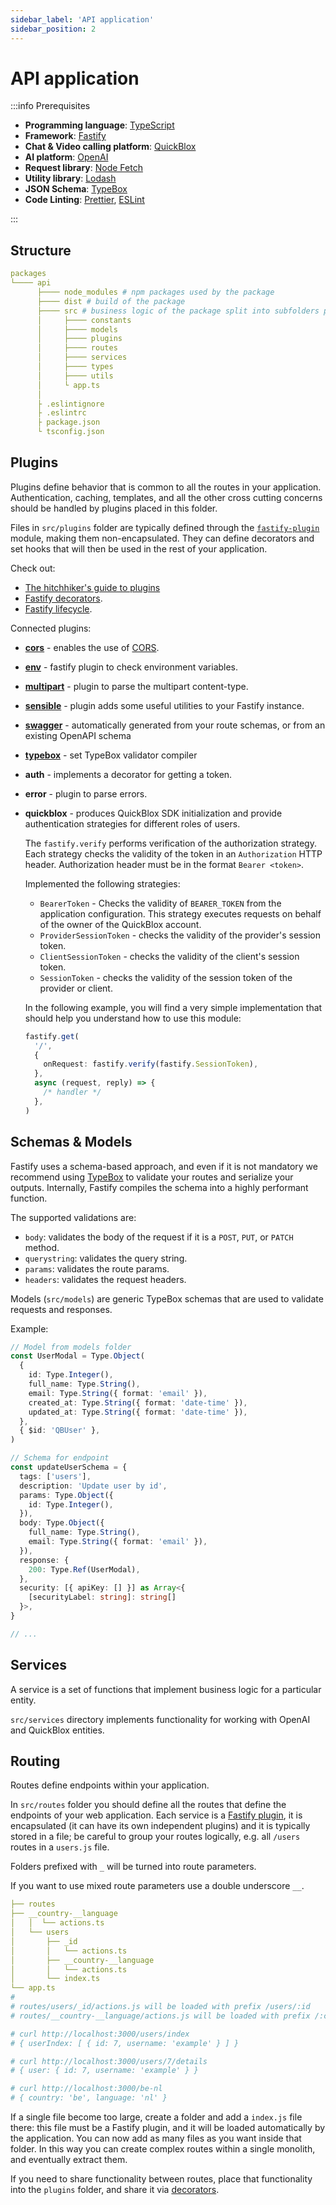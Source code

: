 ```yaml
---
sidebar_label: 'API application'
sidebar_position: 2
---
```


# API application

:::info Prerequisites

- **Programming language**: [TypeScript](https://www.typescriptlang.org/)
- **Framework**: [Fastify](https://www.fastify.io/)
- **Chat & Video calling platform**: [QuickBlox](https://docs.quickblox.com/)
- **AI platform**: [OpenAI](https://platform.openai.com/docs/api-reference)
- **Request library**: [Node Fetch](https://github.com/node-fetch/node-fetch/tree/2.x#readme)
- **Utility library**: [Lodash](https://lodash.com/)
- **JSON Schema**: [TypeBox](https://github.com/sinclairzx81/typebox)
- **Code Linting**: [Prettier](https://prettier.io/), [ESLint](https://eslint.org/)

:::

## Structure

```yaml
packages
└──── api
      ├──── node_modules # npm packages used by the package
      ├──── dist # build of the package
      ├──── src # business logic of the package split into subfolders per API
      │     ├──── constants
      │     ├──── models
      │     ├──── plugins
      │     ├──── routes
      │     ├──── services
      │     ├──── types
      │     ├──── utils
      │     └ app.ts
      │
      ├ .eslintignore
      ├ .eslintrc
      ├ package.json
      └ tsconfig.json
```

## Plugins

Plugins define behavior that is common to all the routes in your
application. Authentication, caching, templates, and all the other cross
cutting concerns should be handled by plugins placed in this folder.

Files in `src/plugins` folder are typically defined through the
[`fastify-plugin`](https://github.com/fastify/fastify-plugin) module,
making them non-encapsulated. They can define decorators and set hooks
that will then be used in the rest of your application.

Check out:

- [The hitchhiker's guide to plugins](https://www.fastify.io/docs/latest/Guides/Plugins-Guide/)
- [Fastify decorators](https://www.fastify.io/docs/latest/Reference/Decorators/).
- [Fastify lifecycle](https://www.fastify.io/docs/latest/Reference/Lifecycle/).

Connected plugins:

- **[cors](https://github.com/fastify/fastify-cors)** - enables the use of [CORS](https://en.wikipedia.org/wiki/Cross-origin_resource_sharing).
- **[env](https://github.com/fastify/fastify-env)** - fastify plugin to check environment variables.
- **[multipart](https://github.com/fastify/fastify-multipart)** - plugin to parse the multipart content-type.
- **[sensible](https://github.com/fastify/fastify-sensible)** - plugin adds some useful utilities to your Fastify instance.
- **[swagger](https://github.com/fastify/fastify-swagger)** - automatically generated from your route schemas, or from an existing OpenAPI schema
- **[typebox](https://github.com/fastify/fastify-type-provider-typebox)** - set TypeBox validator compiler
- **auth** - implements a decorator for getting a token.
- **error** - plugin to parse errors.
- **quickblox** - produces QuickBlox SDK initialization and provide authentication strategies for different roles of users.

  The `fastify.verify` performs verification of the authorization strategy.
  Each strategy checks the validity of the token in an `Authorization` HTTP header.
  Authorization header must be in the format `Bearer <token>`.

  Implemented the following strategies:

  - `BearerToken` - Checks the validity of `BEARER_TOKEN` from the application configuration.
    This strategy executes requests on behalf of the owner of the QuickBlox account.
  - `ProviderSessionToken` - checks the validity of the provider's session token.
  - `ClientSessionToken` - checks the validity of the client's session token.
  - `SessionToken` - checks the validity of the session token of the provider or client.

  In the following example, you will find a very simple implementation that should help you understand how to use this module:

  ```ts
  fastify.get(
    '/',
    {
      onRequest: fastify.verify(fastify.SessionToken),
    },
    async (request, reply) => {
      /* handler */
    },
  )
  ```

## Schemas & Models

Fastify uses a schema-based approach, and even if it is not mandatory we recommend using [TypeBox](https://github.com/sinclairzx81/typebox) to validate your routes and serialize your outputs. Internally, Fastify compiles the schema into a highly performant function.

The supported validations are:

- `body`: validates the body of the request if it is a `POST`, `PUT`, or `PATCH` method.
- `querystring`: validates the query string.
- `params`: validates the route params.
- `headers`: validates the request headers.

Models (`src/models`) are generic TypeBox schemas that are used to validate requests and responses.

Example:

```ts
// Model from models folder
const UserModal = Type.Object(
  {
    id: Type.Integer(),
    full_name: Type.String(),
    email: Type.String({ format: 'email' }),
    created_at: Type.String({ format: 'date-time' }),
    updated_at: Type.String({ format: 'date-time' }),
  },
  { $id: 'QBUser' },
)

// Schema for endpoint
const updateUserSchema = {
  tags: ['users'],
  description: 'Update user by id',
  params: Type.Object({
    id: Type.Integer(),
  }),
  body: Type.Object({
    full_name: Type.String(),
    email: Type.String({ format: 'email' }),
  }),
  response: {
    200: Type.Ref(UserModal),
  },
  security: [{ apiKey: [] }] as Array<{
    [securityLabel: string]: string[]
  }>,
}

// ...
```

## Services

A service is a set of functions that implement business logic for a particular entity.

`src/services` directory implements functionality for working with OpenAI and QuickBlox entities.

## Routing

Routes define endpoints within your application.

In `src/routes` folder you should define all the routes that define the endpoints
of your web application.
Each service is a [Fastify plugin](https://www.fastify.io/docs/latest/Reference/Plugins/), it is
encapsulated (it can have its own independent plugins) and it is
typically stored in a file; be careful to group your routes logically,
e.g. all `/users` routes in a `users.js` file.

Folders prefixed with `_` will be turned into route parameters.

If you want to use mixed route parameters use a double underscore `__`.

```yaml
├── routes
├── __country-__language
│   │  └── actions.ts
│   └── users
│       ├── _id
│       │   └── actions.ts
│       ├── __country-__language
│       │   └── actions.ts
│       └── index.ts
└── app.ts
#
# routes/users/_id/actions.js will be loaded with prefix /users/:id
# routes/__country-__language/actions.js will be loaded with prefix /:country-:language

# curl http://localhost:3000/users/index
# { userIndex: [ { id: 7, username: 'example' } ] }

# curl http://localhost:3000/users/7/details
# { user: { id: 7, username: 'example' } }

# curl http://localhost:3000/be-nl
# { country: 'be', language: 'nl' }
```

If a single file become too large, create a folder and add a `index.js` file there:
this file must be a Fastify plugin, and it will be loaded automatically
by the application. You can now add as many files as you want inside that folder.
In this way you can create complex routes within a single monolith,
and eventually extract them.

If you need to share functionality between routes, place that
functionality into the `plugins` folder, and share it via
[decorators](https://www.fastify.io/docs/latest/Reference/Decorators/).
